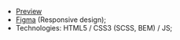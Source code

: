 * [Preview](https://victance.github.io/landing-katVR/)
* [Figma](https://www.figma.com/file/aQrVmvxdp8IC7GrfbB5oW1/KatVR-landing?node-id=3495%3A38) (Responsive design);
* Technologies: HTML5 / CSS3 (SCSS, BEM) / JS;
